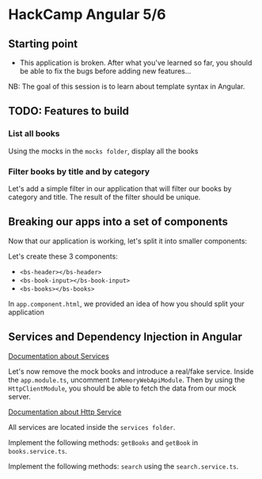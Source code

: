 # HackCamp Angular 5/6

## Starting point

- This application is broken. After what you've learned so far, you should be able to fix the bugs before adding new features...

NB: The goal of this session is to learn about template syntax in Angular.

## TODO: Features to build

### List all books

Using the mocks in the `mocks folder`, display all the books

### Filter books by title and by category

Let's add a simple filter in our application that will filter our books by category and title.
The result of the filter should be unique.

## Breaking our apps into a set of components

Now that our application is working, let's split it into smaller components:

Let's create these 3 components:

- `<bs-header></bs-header>`
- `<bs-book-input></bs-book-input>`
- `<bs-books></bs-books>`

In `app.component.html`, we provided an idea of how you should split your application


## Services and Dependency Injection in Angular

[Documentation about Services](https://angular.io/guide/http)

Let's now remove the mock books and introduce a real/fake service. Inside the `app.module.ts`, uncomment `InMemoryWebApiModule`. Then by using the `HttpClientModule`, you should be able to fetch the data from our mock server.

[Documentation about Http Service](https://angular.io/guide/http)

All services are located inside the `services folder`.

Implement the following methods: `getBooks` and `getBook` in `books.service.ts`.

Implement the following methods: `search` using the `search.service.ts`.